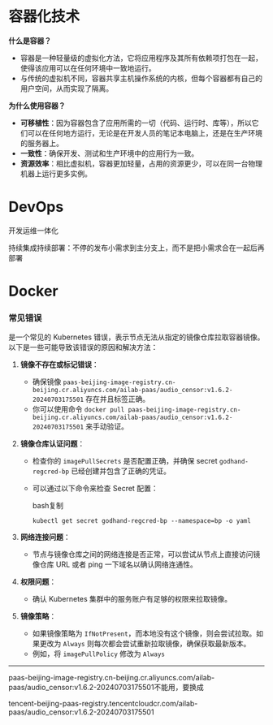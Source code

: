 # 容器化技术

**什么是容器？**

- 容器是一种轻量级的虚拟化方法，它将应用程序及其所有依赖项打包在一起，使得该应用可以在任何环境中一致地运行。
- 与传统的虚拟机不同，容器共享主机操作系统的内核，但每个容器都有自己的用户空间，从而实现了隔离。

**为什么使用容器？**

- **可移植性**：因为容器包含了应用所需的一切（代码、运行时、库等），所以它们可以在任何地方运行，无论是在开发人员的笔记本电脑上，还是在生产环境的服务器上。
- **一致性**：确保开发、测试和生产环境中的应用行为一致。
- **资源效率**：相比虚拟机，容器更加轻量，占用的资源更少，可以在同一台物理机器上运行更多实例。

# DevOps

开发运维一体化

持续集成持续部署：不停的发布小需求到主分支上，而不是把小需求合在一起后再部署

# Docker

### 常见错误

是一个常见的 Kubernetes 错误，表示节点无法从指定的镜像仓库拉取容器镜像。以下是一些可能导致该错误的原因和解决方法：

1. **镜像不存在或标记错误**：

   - 确保镜像 `paas-beijing-image-registry.cn-beijing.cr.aliyuncs.com/ailab-paas/audio_censor:v1.6.2-20240703175501` 存在并且标签正确。
   - 你可以使用命令 `docker pull paas-beijing-image-registry.cn-beijing.cr.aliyuncs.com/ailab-paas/audio_censor:v1.6.2-20240703175501` 来手动验证。

2. **镜像仓库认证问题**：

   - 检查你的 `imagePullSecrets` 是否配置正确，并确保 secret `godhand-regcred-bp` 已经创建并包含了正确的凭证。

   - 可以通过以下命令来检查 Secret 配置：

     bash复制

     `kubectl get secret godhand-regcred-bp --namespace=bp -o yaml `

3. **网络连接问题**：

   - 节点与镜像仓库之间的网络连接是否正常，可以尝试从节点上直接访问镜像仓库 URL 或者 ping 一下域名以确认网络连通性。

4. **权限问题**：

   - 确认 Kubernetes 集群中的服务账户有足够的权限来拉取镜像。

5. **镜像策略**：

   - 如果镜像策略为 `IfNotPresent`，而本地没有这个镜像，则会尝试拉取。如果更改为 `Always` 则每次都会尝试重新拉取镜像，确保获取最新版本。
   - 例如，将 `imagePullPolicy` 修改为 `Always`

------

paas-beijing-image-registry.cn-beijing.cr.aliyuncs.com/ailab-paas/audio_censor:v1.6.2-20240703175501不能用，要换成

tencent-beijing-paas-registry.tencentcloudcr.com/ailab-paas/audio_censor:v1.6.2-20240703175501